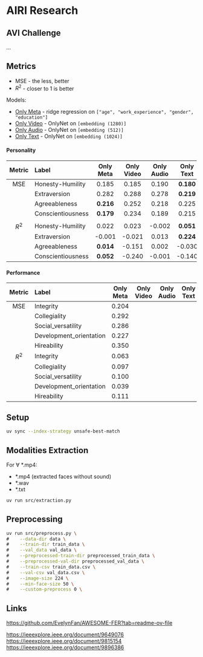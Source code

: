 # AIRI Research

## AVI Challenge

...

## Metrics

- MSE - the less, better
- $`R^2`$ - closer to 1 is better

Models:

- [Only Meta](./notebooks/dummy.ipynb) - ridge regression on `["age", "work_experience", "gender", "education"]`
- [Only Video](./src/train_video_personality.py) - OnlyNet on `[embedding (1280)]`
- [Only Audio](./src/train_audio_personality.py) - OnlyNet on `[embedding (512)]`
- [Only Text](./src/train_text_personality.py) - OnlyNet on `[embedding (1024)]`

#### Personality

|  Metric   | Label             | Only Meta | Only Video | Only Audio | Only Text |
| :-------: | :---------------- | :-------: | :--------: | :--------: | :-------: |
|    MSE    | Honesty-Humility  |   0.185   |   0.185    |   0.190    | **0.180** |
|           | Extraversion      |   0.282   |   0.288    |   0.278    | **0.219** |
|           | Agreeableness     | **0.216** |   0.252    |   0.218    |   0.225   |
|           | Conscientiousness | **0.179** |   0.234    |   0.189    |   0.215   |
|           |                   |           |            |            |           |
| $` R^2 `$ | Honesty-Humility  |   0.022   |   0.023    |   -0.002   | **0.051** |
|           | Extraversion      |  -0.001   |   -0.021   |   0.013    | **0.224** |
|           | Agreeableness     | **0.014** |   -0.151   |   0.002    |  -0.030   |
|           | Conscientiousness | **0.052** |   -0.240   |   -0.001   |  -0.140   |

#### Performance

|  Metric   | Label                   | Only Meta | Only Video | Only Audio | Only Text |
| :-------: | :---------------------- | :-------: | :--------: | :--------: | :-------: |
|    MSE    | Integrity               |   0.204   |            |            |           |
|           | Collegiality            |   0.292   |            |            |           |
|           | Social_versatility      |   0.286   |            |            |           |
|           | Development_orientation |   0.227   |            |            |           |
|           | Hireability             |   0.350   |            |            |           |
| $` R^2 `$ | Integrity               |   0.063   |            |            |           |
|           | Collegiality            |   0.097   |            |            |           |
|           | Social_versatility      |   0.100   |            |            |           |
|           | Development_orientation |   0.039   |            |            |           |
|           | Hireability             |   0.111   |            |            |           |

## Setup

```bash
uv sync --index-strategy unsafe-best-match
```

## Modalities Extraction

For $` \forall `$ \*.mp4:

- \*.mp4 (extracted faces without sound)
- \*.wav
- \*.txt

```bash
uv run src/extraction.py
```

## Preprocessing

```bash
uv run src/preprocess.py \
#    --data-dir data \
#    --train-dir train_data \
#    --val_data val_data \
#    --preprocessed-train-dir preprocessed_train_data \
#    --preprocessed-val-dir preprocessed_val_data \
#    --train-csv train_data.csv \
#    --val-csv val_data.csv \
#    --image-size 224 \
#    --min-face-size 50 \
#    --custom-preprocess 0 \
```

## Links

https://github.com/EvelynFan/AWESOME-FER?tab=readme-ov-file

https://ieeexplore.ieee.org/document/9649076
https://ieeexplore.ieee.org/document/9815154
https://ieeexplore.ieee.org/document/9896386
